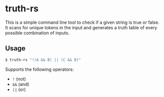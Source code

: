 # truth-rs

This is a simple command line tool to check if a given string is true or false. It scans for unique tokens in the input and generates a truth table of every possible combination of inputs.

## Usage

```bash
$ truth-rs "!(A && B) || (C && D)"
```

Supports the following operators:
- `!` (not)
- `&&` (and)
- `||` (or)